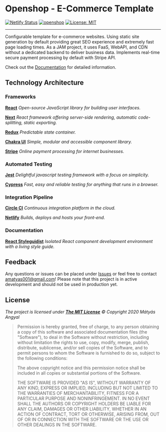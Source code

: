 # Openshop - E-Commerce Template

[![Netlify Status](https://api.netlify.com/api/v1/badges/77e3442d-d9b6-4734-a493-3326fedf27be/deploy-status)](https://app.netlify.com/sites/openshop/deploys) [![openshop](https://circleci.com/gh/amatyas001/openshop-next.svg?style=shield)](https://app.circleci.com/pipelines/github/amatyas001/openshop-next)
[![License: MIT](https://img.shields.io/badge/License-MIT-yellow.svg)](https://opensource.org/licenses/MIT)

---

Configurable template for e-commerce websites. Using static site generation by default providing great SEO experience and extremely fast page loading times. As a JAM project, it uses FaaS, WebAPI, and CDN without a dedicated backend to deliver business data. Implements real-time secure payment processing by default with Stripe API.

Check out the [Documentation](https://amatyas001.github.io/openshop/next/) for detailed information.

## Technology Architecture

### Frameworks

**[React](https://reactjs.org)** _Open-source JavaScript library for building user interfaces._

**[Next](https://nextjs.org/)** _React framework offering server-side rendering, automatic code-splitting, static exporting._

**[Redux](https://redux.js.org)** _Predictable state container._

**[Chakra UI](https://chakra-ui.com)** _Simple, modular and accessible component library._

**[Stripe](https://stripe.com)** _Online payment processing for internet businesses._

### Automated Testing

**[Jest](https://jestjs.org)** _Delightful javascript testing framework with a focus on simplicity._

**[Cypress](https://cypress.io)** _Fast, easy and reliable testing for anything that runs in a browser._

### Integration Pipeline

**[Circle CI](https://circleci.com)** _Continuous integration platform in the cloud._

**[Netlify](https://netlify.com)** _Builds, deploys and hosts your front-end._

### Documentation

**[React Styleguidist](https://react-styleguidist.js.org/)** _Isolated React component development environment with a living style guide._

## Feedback

Any questions or issues can be placed under [Issues](https://github.com/amatyas001/openshop-next/issues) or feel free to contact [amatyas001@gmail.com](mailto://amatyas001@gmail.com)! Please note that this project is in active development and should not be used in production yet.

## License

_The project is licensed under **[The MIT License](https://opensource.org/licenses/MIT)** &copy; Copyright 2020 Mátyás Angyal_

> Permission is hereby granted, free of charge, to any person obtaining a copy of this software and associated documentation files (the "Software"), to deal in the Software without restriction, including without limitation the rights to use, copy, modify, merge, publish, distribute, sublicense, and/or sell copies of the Software, and to permit persons to whom the Software is furnished to do so, subject to the following conditions:
>
> The above copyright notice and this permission notice shall be included in all copies or substantial portions of the Software.
>
> THE SOFTWARE IS PROVIDED "AS IS", WITHOUT WARRANTY OF ANY KIND, EXPRESS OR IMPLIED, INCLUDING BUT NOT LIMITED TO THE WARRANTIES OF MERCHANTABILITY, FITNESS FOR A PARTICULAR PURPOSE AND NONINFRINGEMENT. IN NO EVENT SHALL THE AUTHORS OR COPYRIGHT HOLDERS BE LIABLE FOR ANY CLAIM, DAMAGES OR OTHER LIABILITY, WHETHER IN AN ACTION OF CONTRACT, TORT OR OTHERWISE, ARISING FROM, OUT OF OR IN CONNECTION WITH THE SOFTWARE OR THE USE OR OTHER DEALINGS IN THE SOFTWARE.
